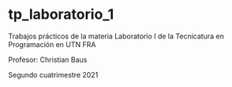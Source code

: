 # tp_laboratorio_1

Trabajos prácticos de la materia Laboratorio I de la Tecnicatura en Programación en UTN FRA

Profesor: Christian Baus

Segundo cuatrimestre 2021
